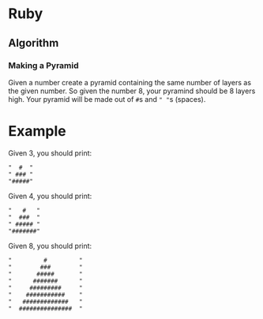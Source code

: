 # Ruby

## Algorithm
### Making a Pyramid

Given a number create a pyramid containing the same number of layers as the given number. So given the number 8, your pyramind should be 8 layers high. Your pyramid will be made out of `#`s and `" "`s (spaces).

# Example
Given 3, you should print:
```
"  #  "
" ### "
"#####"
```
Given 4, you should print:
```
"   #   "
"  ###  "
" ##### "
"#######"
```
Given 8, you should print:
```
"         #         "
"        ###        "
"       #####       "
"      #######      "
"     #########     "
"    ###########    "
"   #############   "
"  ###############  "
```